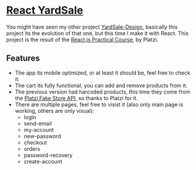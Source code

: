 # [React YardSale](https://react-yardsale-six.vercel.app/)
You might have seen my other project [YardSale-Design](https://github.com/EA-Gadgeter/YardSale-Design), basically this project its the 
evolution of that one, but this time I make it with React.
This project is the result of the [React.js Practical Course](https://platzi.com/cursos/react-practico/), by Platzi.

## Features
- The app its mobile optimized, or at least it should be, feel free to check it.
- The cart its fully functional, you can add and remove products from it.
- The previous version had harcoded products, this time they come from the [Platzi Fake Store API](https://fakeapi.platzi.com/), 
  so thanks to Platzi for it.
- There are multiple pages, feel free to visist it (also only main page is working, others are only visual):
  - login
  - send-email
  - my-account
  - new-password
  - checkout
  - orders
  - password-recovery
  - create-account
